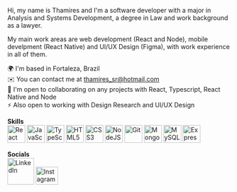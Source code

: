 Hi, my name is Thamires and I'm a software developer with a major in Analysis and Systems Development, a degree in Law and work background as a lawyer.

My main work areas are web development (React and Node), mobile develpment (React Native) and UI/UX Design (Figma), with work experience in all of them.

🌍  I'm based in Fortaleza, Brazil  
✉️  You can contact me at thamires_sr@hotmail.com  
🤝  I'm open to collaborating on any projects with React, Typescript, React Native and Node  
⚡  Also open to working with Design Research and UI/UX Design

**Skills**  
<img src="https://raw.githubusercontent.com/danielcranney/readme-generator/main/public/icons/skills/react-colored.svg" alt="React" style="width:40px;height:40px;"> <img src="https://raw.githubusercontent.com/danielcranney/readme-generator/main/public/icons/skills/javascript-colored.svg" alt="JavaScript" style="width:40px;height:40px;"> <img src="https://raw.githubusercontent.com/danielcranney/readme-generator/main/public/icons/skills/typescript-colored.svg" alt="TypeScript" style="width:40px;height:40px;"> <img src="https://raw.githubusercontent.com/danielcranney/readme-generator/main/public/icons/skills/html5-colored.svg" alt="HTML5" style="width:40px;height:40px;"> <img src="https://raw.githubusercontent.com/danielcranney/readme-generator/main/public/icons/skills/css3-colored.svg" alt="CSS3" style="width:40px;height:40px;"> <img src="https://raw.githubusercontent.com/danielcranney/readme-generator/main/public/icons/skills/nodejs-colored.svg" alt="NodeJS" style="width:40px;height:40px;"> <img src="https://raw.githubusercontent.com/danielcranney/readme-generator/main/public/icons/skills/git-colored.svg" alt="Git" style="width:40px;height:40px;"> <img src="https://raw.githubusercontent.com/danielcranney/readme-generator/main/public/icons/skills/mongodb-colored.svg" alt="MongoDB" style="width:40px;height:40px;"> <img src="https://raw.githubusercontent.com/danielcranney/readme-generator/main/public/icons/skills/mysql-colored.svg" alt="MySQL" style="width:40px;height:40px;"> <img src="https://raw.githubusercontent.com/danielcranney/readme-generator/main/public/icons/skills/express-colored-dark.svg" alt="Express" style="width:40px;height:40px;">

**Socials**  
<img src="https://brandlogos.net/wp-content/uploads/2016/06/linkedin-logo.png" href="https://www.linkedin.com/in/thamires-stoppelli-6ab51a175/" alt="LinkedIn" style="width:60px;height:60px;"> <img src="https://cdn.freebiesupply.com/images/large/2x/instagram-logo-gradient-transparent.png" href="https://www.instagram.com/thamistoppelli/" alt="Instagram" style="width:50px;height:40px;marginBottom:20px">

<!---
ThamiStoppelli/ThamiStoppelli is a ✨ special ✨ repository because its `README.md` (this file) appears on your GitHub profile.
You can click the Preview link to take a look at your changes.
--->
